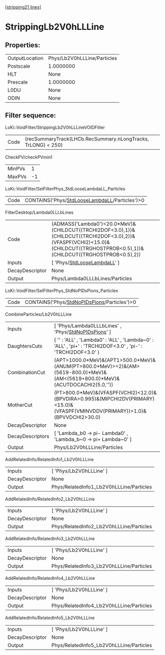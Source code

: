 [[stripping21 lines]](./stripping21-index)

# StrippingLb2V0hLLLine

## Properties:

|                |                             |
|----------------|-----------------------------|
| OutputLocation | Phys/Lb2V0hLLLine/Particles |
| Postscale      | 1.0000000                   |
| HLT            | None                        |
| Prescale       | 1.0000000                   |
| L0DU           | None                        |
| ODIN           | None                        |

## Filter sequence:

LoKi::VoidFilter/StrippingLb2V0hLLLineVOIDFilter

|      |                                                               |
|------|---------------------------------------------------------------|
| Code | (recSummaryTrack(LHCb.RecSummary.nLongTracks, TrLONG) \< 250) |

CheckPV/checkPVmin1

|        |     |
|--------|-----|
| MinPVs | 1   |
| MaxPVs | -1  |

LoKi::VoidFilter/SelFilterPhys_StdLooseLambdaLL_Particles

|      |                                                                                                  |
|------|--------------------------------------------------------------------------------------------------|
| Code | CONTAINS('Phys/[StdLooseLambdaLL](./stripping21-commonparticles-stdlooselambdall)/Particles')\>0 |

FilterDesktop/Lambda0LLLbLines

|                 |                                                                                                                                                                                      |
|-----------------|--------------------------------------------------------------------------------------------------------------------------------------------------------------------------------------|
| Code            | (ADMASS('Lambda0')\<20.0\*MeV)&(CHILDCUT((TRCHI2DOF\<3.0),1))&(CHILDCUT((TRCHI2DOF\<3.0),2))&(VFASPF(VCHI2)\<15.0)&(CHILDCUT((TRGHOSTPROB\<0.5),1))&(CHILDCUT((TRGHOSTPROB\<0.5),2)) |
| Inputs          | [ 'Phys/[StdLooseLambdaLL](./stripping21-commonparticles-stdlooselambdall)' ]                                                                                                      |
| DecayDescriptor | None                                                                                                                                                                                 |
| Output          | Phys/Lambda0LLLbLines/Particles                                                                                                                                                      |

LoKi::VoidFilter/SelFilterPhys_StdNoPIDsPions_Particles

|      |                                                                                              |
|------|----------------------------------------------------------------------------------------------|
| Code | CONTAINS('Phys/[StdNoPIDsPions](./stripping21-commonparticles-stdnopidspions)/Particles')\>0 |

CombineParticles/Lb2V0hLLLine

|                  |                                                                                                                                         |
|------------------|-----------------------------------------------------------------------------------------------------------------------------------------|
| Inputs           | [ 'Phys/Lambda0LLLbLines' , 'Phys/[StdNoPIDsPions](./stripping21-commonparticles-stdnopidspions)' ]                                   |
| DaughtersCuts    | { '' : 'ALL' , 'Lambda0' : 'ALL' , 'Lambda~0' : 'ALL' , 'pi+' : 'TRCHI2DOF\<3.0' , 'pi-' : 'TRCHI2DOF\<3.0' }                           |
| CombinationCut   | (APT\>1000.0\*MeV)&(APT1\>500.0\*MeV)&(ANUM(PT\>800.0\*MeV)\>=2)&(AM\>(5619-800.0)\*MeV)&(AM\<(5619+800.0)\*MeV)&(ACUTDOCACHI2(5.0,'')) |
| MotherCut        | (PT\>800.0\*MeV)&(VFASPF(VCHI2)\<12.0)&(BPVDIRA\>0.995)&(MIPCHI2DV(PRIMARY)\<15.0)&(VFASPF(VMINVDDV(PRIMARY))\>1.0)&(BPVVDCHI2\>30.0)   |
| DecayDescriptor  | None                                                                                                                                    |
| DecayDescriptors | [ 'Lambda_b0 -\> pi- Lambda0' , 'Lambda_b~0 -\> pi+ Lambda~0' ]                                                                       |
| Output           | Phys/Lb2V0hLLLine/Particles                                                                                                             |

AddRelatedInfo/RelatedInfo1_Lb2V0hLLLine

|                 |                                          |
|-----------------|------------------------------------------|
| Inputs          | [ 'Phys/Lb2V0hLLLine' ]                |
| DecayDescriptor | None                                     |
| Output          | Phys/RelatedInfo1_Lb2V0hLLLine/Particles |

AddRelatedInfo/RelatedInfo2_Lb2V0hLLLine

|                 |                                          |
|-----------------|------------------------------------------|
| Inputs          | [ 'Phys/Lb2V0hLLLine' ]                |
| DecayDescriptor | None                                     |
| Output          | Phys/RelatedInfo2_Lb2V0hLLLine/Particles |

AddRelatedInfo/RelatedInfo3_Lb2V0hLLLine

|                 |                                          |
|-----------------|------------------------------------------|
| Inputs          | [ 'Phys/Lb2V0hLLLine' ]                |
| DecayDescriptor | None                                     |
| Output          | Phys/RelatedInfo3_Lb2V0hLLLine/Particles |

AddRelatedInfo/RelatedInfo4_Lb2V0hLLLine

|                 |                                          |
|-----------------|------------------------------------------|
| Inputs          | [ 'Phys/Lb2V0hLLLine' ]                |
| DecayDescriptor | None                                     |
| Output          | Phys/RelatedInfo4_Lb2V0hLLLine/Particles |

AddRelatedInfo/RelatedInfo5_Lb2V0hLLLine

|                 |                                          |
|-----------------|------------------------------------------|
| Inputs          | [ 'Phys/Lb2V0hLLLine' ]                |
| DecayDescriptor | None                                     |
| Output          | Phys/RelatedInfo5_Lb2V0hLLLine/Particles |
